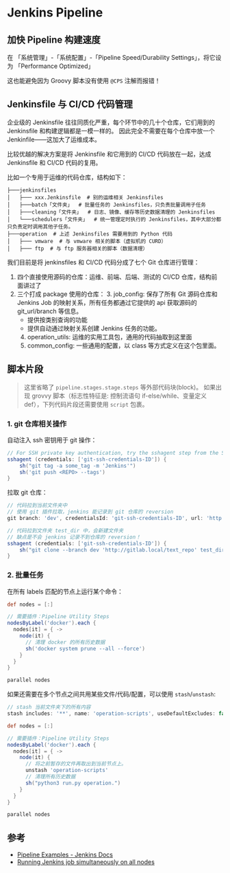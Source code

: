 # Jenkins Pipeline


## 加快 Pipeline 构建速度

在 「系统管理」-「系统配置」-「Pipeline Speed/Durability Settings」，将它设为 「Performance Optimized」

这也能避免因为 Groovy 脚本没有使用 `@CPS` 注解而报错！


## Jenkinsfile 与 CI/CD 代码管理

企业级的 Jenkinsfile 往往同质化严重，每个环节中的几十个仓库，它们用到的 Jenkinsfile 和构建逻辑都是一模一样的。
因此完全不需要在每个仓库中放一个 Jenkinfile——这加大了运维成本。

比较优越的解决方案是将 Jenkinsfile 和它用到的 CI/CD 代码放在一起，达成 Jenkinsfile 和 CI/CD 代码的复用。

比如一个专用于运维的代码仓库，结构如下：

```tree
├───jenkinsfiles
│   ├─── xxx.Jenkinsfile  # 别的运维相关 Jenkinsfiles
│   ├───batch「文件夹」  # 批量任务的 Jenkinsfiles，只负责批量调用子任务
│   ├───cleaning「文件夹」  # 日志、镜像、缓存等历史数据清理的 Jenkinsfiles
│   └───schedulers「文件夹」  # 统一管理定时执行的 Jenkinsfiles，其中大部分都只负责定时调用其他子任务。
├───operation  # 上述 Jenkinsfiles 需要用到的 Python 代码
│   ├─── vmware  # 与 vmware 相关的脚本（虚拟机的 CURD）
│   ├─── ftp  # 与 ftp 服务器相关的脚本（数据清理）
```

我们目前是将 jenkinsfiles 和 CI/CD 代码分成了七个 Git 仓库进行管理：

1. 四个直接使用源码的仓库：运维、前端、后端、测试的 CI/CD 仓库，结构前面讲过了
1. 三个打成 package 使用的仓库：
   3. job_config: 保存了所有 Git 源码仓库和 Jenkins Job 的映射关系，所有任务都通过它提供的 api 获取源码的 git_url/branch 等信息。
      - 提供按类别查询的功能
      - 提供自动通过映射关系创建 Jenkins 任务的功能。
   4. operation_utils: 运维的实用工具包，通用的代码抽取到这里面 
   6. common_config: 一些通用的配置，以 class 等方式定义在这个包里面。


## 脚本片段

>这里省略了 `pipeline.stages.stage.steps` 等外部代码块(block)。
如果出现 grovvy 脚本（标志性特征是: 控制流语句 if-else/while、变量定义 def），下列代码片段还需要使用 `script` 包裹。


### 1. git 仓库相关操作

自动注入 ssh 密钥用于 git 操作：

```groovy
// For SSH private key authentication, try the sshagent step from the SSH Agent plugin.
sshagent (credentials: ['git-ssh-credentials-ID']) {
    sh("git tag -a some_tag -m 'Jenkins'")
    sh('git push <REPO> --tags')
}
```


拉取 git 仓库：
```groovy
// 代码拉到当前文件夹中
// 使用 git 插件拉取，jenkins 能记录到 git 仓库的 reversion 
git branch: 'dev', credentialsId: 'git-ssh-credentials-ID', url: 'http://gitlab.local/test_repo'

// 代码拉到文件夹 test_dir 中，会新建文件夹
// 缺点是不会 jenkins 记录不到仓库的 reversion！
sshagent (credentials: ['git-ssh-credentials-ID']) {
    sh("git clone --branch dev 'http://gitlab.local/text_repo' test_dir")
}
```


### 2. 批量任务

在所有 labels 匹配的节点上运行某个命令：

```groovy
def nodes = [:]

// 需要插件：Pipeline Utility Steps
nodesByLabel('docker').each {
  nodes[it] = { ->
    node(it) {
      // 清理 docker 的所有历史数据
      sh('docker system prune --all --force')
    }
  }
}

parallel nodes
```

如果还需要在多个节点之间共用某些文件/代码/配置，可以使用 `stash`/`unstash`:

```groovy
// stash 当前文件夹下的所有内容
stash includes: '**', name: 'operation-scripts', useDefaultExcludes: false

def nodes = [:]

// 需要插件：Pipeline Utility Steps
nodesByLabel('docker').each {
  nodes[it] = { ->
    node(it) {
      // 将之前暂存的文件再取出到当前节点上。
      unstash 'operation-scripts'
      // 清理所有历史数据
      sh("python3 run.py operation.")
    }
  }
}

parallel nodes
```

## 参考

- [Pipeline Examples - Jenkins Docs](https://jenkins.io/doc/pipeline/examples)
- [Running Jenkins job simultaneously on all nodes](https://stackoverflow.com/questions/17286614/running-jenkins-job-simultaneously-on-all-nodes#answer-61692506)
